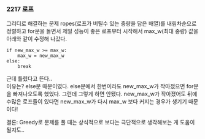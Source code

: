 ### 2217 로프
그리디로 해결하는 문제 
ropes(로프가 버틸수 있는 중량을 담은 배열)를 내림차순으로 정렬하고
for문을 돌면서 제일 성능이 좋은 로프부터 시작해서 max_w(최대 중량) 값을 아래와 같이 수정해 나갔다.

    if new_max_w >= max_w:
        max_w = new_max_w
    else:
        break

근데 틀렸다고 뜬다..  
이유는? else문 때문이였다. else문에서 한번이라도 new_max_w가 작아졌으면 for문을 빠져나오도록 했었다. 그런데 그렇게 하면 안됐다. new_max_w가 작아졌어도 뒤에 수많은 로프들이 있다면 new_max_w가 다시 max_w 보다 커지는 경우가 생기기 때문이다!

결론: Greedy로 문제를 풀 때는 상식적으로 보다는 극단적으로 생각해보는 게 도움이 될지도..
